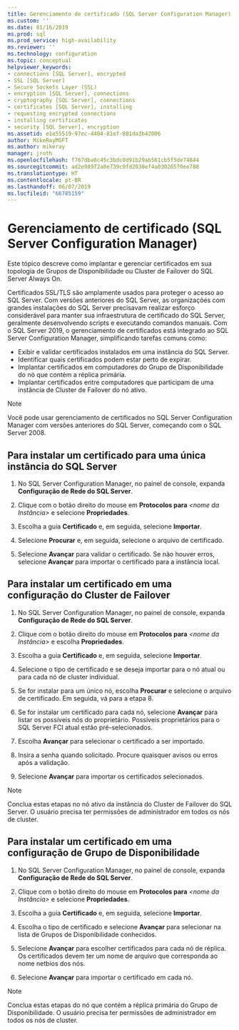 ```yaml
---
title: Gerenciamento de certificado (SQL Server Configuration Manager) | Microsoft Docs
ms.custom: ''
ms.date: 01/16/2019
ms.prod: sql
ms.prod_service: high-availability
ms.reviewer: ''
ms.technology: configuration
ms.topic: conceptual
helpviewer_keywords:
- connections [SQL Server], encrypted
- SSL [SQL Server]
- Secure Sockets Layer (SSL)
- encryption [SQL Server], connections
- cryptography [SQL Server], connections
- certificates [SQL Server], installing
- requesting encrypted connections
- installing certificates
- security [SQL Server], encryption
ms.assetid: e1e55519-97ec-4404-81ef-881da3b42006
author: MikeRayMSFT
ms.author: mikeray
manager: jroth
ms.openlocfilehash: f767dba6c45c3bdc0d91b29ab561cb5f5de74844
ms.sourcegitcommit: ad2e98972a0e739c0fd2038ef4a030265f0ee788
ms.translationtype: HT
ms.contentlocale: pt-BR
ms.lasthandoff: 06/07/2019
ms.locfileid: "66785159"
---
```

# <a name="certificate-management-sql-server-configuration-manager"></a>Gerenciamento de certificado (SQL Server Configuration Manager)

Este tópico descreve como implantar e gerenciar certificados em sua topologia de Grupos de Disponibilidade ou Cluster de Failover do SQL Server Always On.

Certificados SSL/TLS são amplamente usados para proteger o acesso ao SQL Server. Com versões anteriores do SQL Server, as organizações com grandes instalações do SQL Server precisavam realizar esforço considerável para manter sua infraestrutura de certificado do SQL Server, geralmente desenvolvendo scripts e executando comandos manuais. Com o SQL Server 2019, o gerenciamento de certificados está integrado ao SQL Server Configuration Manager, simplificando tarefas comuns como: 

* Exibir e validar certificados instalados em uma instância do SQL Server. 
* Identificar quais certificados podem estar perto de expirar. 
* Implantar certificados em computadores do Grupo de Disponibilidade do nó que contém a réplica primária. 
* Implantar certificados entre computadores que participam de uma instância de Cluster de Failover do nó ativo.

> [!NOTE]
> Você pode usar gerenciamento de certificados no SQL Server Configuration Manager com versões anteriores do SQL Server, começando com o SQL Server 2008.

##  <a name="provision-single-server-cert"></a> Para instalar um certificado para uma única instância do SQL Server  
  
1. No SQL Server Configuration Manager, no painel de console, expanda **Configuração de Rede do SQL Server**.  
  
2. Clique com o botão direito do mouse em **Protocolos para** *&lt;nome da Instância&gt;* e selecione **Propriedades**.  
  
3. Escolha a guia **Certificado** e, em seguida, selecione **Importar**.  
  
4. Selecione **Procurar** e, em seguida, selecione o arquivo de certificado.  
  
5. Selecione **Avançar** para validar o certificado. Se não houver erros, selecione **Avançar** para importar o certificado para a instância local.  
  
 
##  <a name="provision-failover-cluster-cert"></a> Para instalar um certificado em uma configuração do Cluster de Failover  
  
1. No SQL Server Configuration Manager, no painel de console, expanda **Configuração de Rede do SQL Server**.
  
2. Clique com o botão direito do mouse em **Protocolos para** *&lt;nome da Instância&gt;* e escolha **Propriedades**. 

3. Escolha a guia **Certificado** e, em seguida, selecione **Importar**.

4. Selecione o tipo de certificado e se deseja importar para o nó atual ou para cada nó de cluster individual.

5. Se for instalar para um único nó, escolha **Procurar** e selecione o arquivo de certificado. Em seguida, vá para a etapa 8.

6. Se for instalar um certificado para cada nó, selecione **Avançar** para listar os possíveis nós do proprietário. Possíveis proprietários para o SQL Server FCI atual estão pré-selecionados.

7. Escolha **Avançar** para selecionar o certificado a ser importado.

8. Insira a senha quando solicitado. Procure quaisquer avisos ou erros após a validação.

9. Selecione **Avançar** para importar os certificados selecionados.

> [!NOTE]
> Conclua estas etapas no nó ativo da instância do Cluster de Failover do SQL Server. O usuário precisa ter permissões de administrador em todos os nós de cluster.

##  <a name="provision-availability-group-cert"></a>Para instalar um certificado em uma configuração de Grupo de Disponibilidade  
  
1. No SQL Server Configuration Manager, no painel de console, expanda **Configuração de Rede do SQL Server**.
  
2. Clique com o botão direito do mouse em **Protocolos para** *&lt;nome da Instância&gt;* e selecione **Propriedades**.  
  
3. Escolha a guia **Certificado** e, em seguida, selecione **Importar**.  
  
4. Escolha o tipo de certificado e selecione **Avançar** para selecionar na lista de Grupos de Disponibilidade conhecidos.  

5. Selecione **Avançar** para escolher certificados para cada nó de réplica. Os certificados devem ter um nome de arquivo que corresponda ao nome netbios dos nós.

6. Selecione **Avançar** para importar o certificado em cada nó.


> [!NOTE]
> Conclua estas etapas do nó que contém a réplica primária do Grupo de Disponibilidade. O usuário precisa ter permissões de administrador em todos os nós de cluster.

